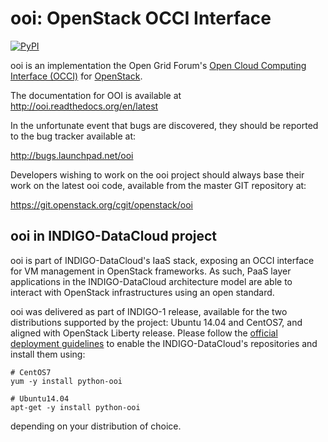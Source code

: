 # ooi: OpenStack OCCI Interface

[![PyPI](https://img.shields.io/pypi/v/ooi.svg)]()

ooi is an implementation the Open Grid Forum's
[Open Cloud Computing Interface (OCCI)](http://www.occi-wg.org)
for [OpenStack](http://www.openstack.org).

The documentation for OOI is available at
    http://ooi.readthedocs.org/en/latest

In the unfortunate event that bugs are discovered, they should
be reported to the bug tracker available at:

   http://bugs.launchpad.net/ooi

Developers wishing to work on the ooi project should always base their work on
the latest ooi code, available from the master GIT repository at:

   https://git.openstack.org/cgit/openstack/ooi

## ooi in INDIGO-DataCloud project

ooi is part of INDIGO-DataCloud's IaaS stack, exposing an OCCI interface for VM
management in OpenStack frameworks. As such, PaaS layer applications in the
INDIGO-DataCloud architecture model are able to interact with OpenStack
infrastructures using an open standard.

ooi was delivered as part of INDIGO-1 release, available for the two
distributions supported by the project: Ubuntu 14.04 and CentOS7, and aligned
with OpenStack Liberty release. Please follow the
[official deployment guidelines](https://indigo-dc.gitbooks.io/indigo-datacloud-releases/content/generic_installation_and_configuration_guide_1.html)
to enable the INDIGO-DataCloud's repositories and install them using:

    # CentOS7
    yum -y install python-ooi

    # Ubuntu14.04
    apt-get -y install python-ooi

depending on your distribution of choice.
